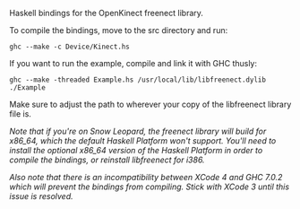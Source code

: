 Haskell bindings for the OpenKinect freenect library.

To compile the bindings, move to the src directory and run:

    ghc --make -c Device/Kinect.hs

If you want to run the example, compile and link it with GHC thusly:

    ghc --make -threaded Example.hs /usr/local/lib/libfreenect.dylib
    ./Example

Make sure to adjust the path to wherever your copy of the libfreenect library
file is.

*Note that if you're on Snow Leopard, the freenect library will build for
x86_64, which the default Haskell Platform won't support. You'll need to
install the optional x86_64 version of the Haskell Platform in order to compile
the bindings, or reinstall libfreenect for i386.*

*Also note that there is an incompatibility between XCode 4 and GHC 7.0.2 which
will prevent the bindings from compiling. Stick with XCode 3 until this issue
is resolved.*
